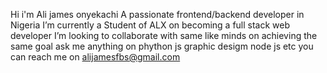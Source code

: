 
Hi
i'm Ali james onyekachi 
A passionate frontend/backend developer in Nigeria
I’m currently a Student of ALX on becoming a full stack web developer
I’m looking to collaborate with same like minds on achieving the same goal
ask me anything on phython js graphic desigm node js etc
you can reach me on alijamesfbs@gmail.com

